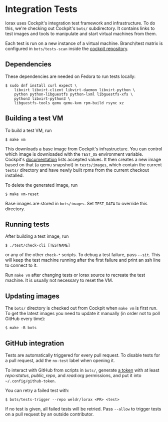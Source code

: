 # Integration Tests

lorax uses Cockpit's integration test framework and infrastructure. To do this,
we're checking out Cockpit's `bots/` subdirectory. It contains links to test
images and tools to manipulate and start virtual machines from them.

Each test is run on a new instance of a virtual machine.
Branch/test matrix is configured in `bots/tests-scan` inside the
[cockpit repository](https://github.com/cockpit-project/cockpit).

## Dependencies

These dependencies are needed on Fedora to run tests locally:

    $ sudo dnf install curl expect \
        libvirt libvirt-client libvirt-daemon libvirt-python \
        python python-libguestfs python-lxml libguestfs-xfs \
        python3 libvirt-python3 \
        libguestfs-tools qemu qemu-kvm rpm-build rsync xz

## Building a test VM

To build a test VM, run

    $ make vm

This downloads a base image from Cockpit's infrastructure. You can control
which image is downloaded with the `TEST_OS` environment variable. Cockpit's
[documentation](https://github.com/cockpit-project/cockpit/blob/master/test/README.md#test-configuration)
lists accepted values. It then creates a new image based on that (a qemu
snapshot) in `tests/images`, which contain the current `tests/` directory and
have newly built rpms from the current checkout installed.

To delete the generated image, run

    $ make vm-reset

Base images are stored in `bots/images`. Set `TEST_DATA` to override this
directory.

## Running tests

After building a test image, run

    $ ./test/check-cli [TESTNAME]

or any of the other `check-*` scripts. To debug a test failure, pass `--sit`.
This will keep the test machine running after the first failure and print an
ssh line to connect to it.

Run `make vm` after changing tests or lorax source to recreate the test
machine. It is usually not necessary to reset the VM.

## Updating images

The `bots/` directory is checked out from Cockpit when `make vm` is first run.
To get the latest images you need to update it manually (in order not to poll
GitHub every time):

    $ make -B bots

## GitHub integration

Tests are automatically triggered for every pull request. To disable tests for
a pull request, add the `no-test` label when opening it.

To interact with GitHub from scripts in `bots/`, generate [a
token](https://github.com/settings/tokens) with at least *repo:status*,
*public_repo*, and *read:org* permissions, and put it into
`~/.config/github-token`.

You can retry a failed test with:

    $ bots/tests-trigger --repo weldr/lorax <PR> <test>

If no test is given, all failed tests will be retried. Pass `--allow` to
trigger tests on a pull request by an outside contributor.
